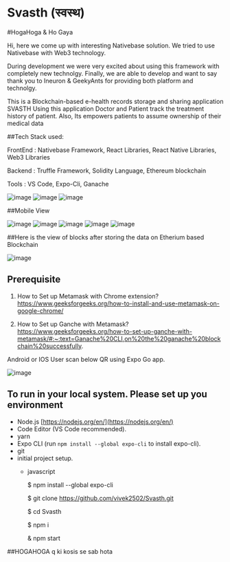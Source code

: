 # Svasth (स्वस्थ)

#HogaHoga & Ho Gaya

Hi, here we come up with interesting Nativebase solution. We tried to use Nativebase with Web3 technology.

During development we were very excited about using this framework with completely new technolgy. Finally, we are able to develop and want to say thank you to Ineuron & GeekyAnts for providing both platform and technolgy.

This is a Blockchain-based e-health records storage and sharing application SVASTH
Using this application Doctor and Patient track the treatment history of patient.
Also, Its empowers patients to assume ownership of their medical data

##Tech Stack used:

FrontEnd : Nativebase Framework, React Libraries, React Native Libraries, Web3 Libraries

Backend : Truffle Framework, Solidity Language, Ethereum blockchain

Tools : VS Code, Expo-Cli, Ganache

![image](https://user-images.githubusercontent.com/42957988/177022861-4babaafe-8b68-4b16-9c96-b1c82829dfb8.png)
![image](https://user-images.githubusercontent.com/42957988/177022753-07e7eb68-82eb-4a5b-a50f-291730a5d866.png)
![image](https://user-images.githubusercontent.com/42957988/177022838-d83f84ab-d721-4e90-b3ad-5236713ecfc2.png)

##Mobile View

![image](https://user-images.githubusercontent.com/42957988/177024506-43657dcc-f74e-486f-9511-fb6b643b0bc7.png)
![image](https://user-images.githubusercontent.com/42957988/177024394-6be6930e-0bf6-4813-88ea-3fd004f18a1e.png)
![image](https://user-images.githubusercontent.com/42957988/177024434-f9f26321-586e-4c1e-8fd5-a4709268a13a.png)
![image](https://user-images.githubusercontent.com/42957988/177024457-2ddf89d8-a25a-4740-b47a-08978cbf455c.png)
![image](https://user-images.githubusercontent.com/42957988/177024466-5866f246-27b2-46dd-ba67-7f6ff3a58457.png)

##Here is the view of blocks after storing the data on Etherium based Blockchain

![image](https://user-images.githubusercontent.com/42957988/177024741-79c04734-b8cc-41ef-ab19-8747d86e8523.png)


## Prerequisite

1. How to Set up Metamask with Chrome extension?
https://www.geeksforgeeks.org/how-to-install-and-use-metamask-on-google-chrome/

2. How to Set up Ganche with Metamask?
https://www.geeksforgeeks.org/how-to-set-up-ganche-with-metamask/#:~:text=Ganache%20CLI,on%20the%20ganache%20blockchain%20successfully.

Android or IOS User scan below QR using Expo Go app.

![image](https://user-images.githubusercontent.com/42957988/177020799-48c03465-00d8-4196-8cdb-cfa3291c7f27.png)

## To run in your local system. Please set up you environment
- Node.js [https://nodejs.org/en/](https://nodejs.org/en/)
- Code Editor (VS Code recommended).
- yarn
- Expo CLI (run `npm install --global expo-cli` to install expo-cli).
- git
- initial project setup.
    - javascript
    
        $ npm install --global expo-cli
        
        $ git clone https://github.com/vivek2502/Svasth.git
        
        $ cd Svasth
        
        $ npm i
        
        & npm start


##HOGAHOGA q ki kosis se sab hota


